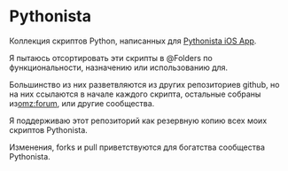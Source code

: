 # Pythonista

Коллекция скриптов Python, написанных для [Pythonista iOS App](http://omz-software.com/pythonista/).

Я пытаюсь отсортировать эти скрипты в @Folders по функциональности, назначению или использованию для.

Большинство из них разветвляются из других репозиториев github, но на них ссылаются в начале каждого скрипта, остальные собраны из[omz:forum](https://forum.omz-software.com), или другие сообщества.

Я поддерживаю этот репозиторий как резервную копию всех моих скриптов Pythonista.

Изменения, forks и pull приветствуются для богатства сообщества Pythonista.
